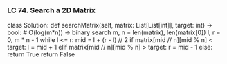 ### LC 74. Search a 2D Matrix
class Solution:
    def searchMatrix(self, matrix: List[List[int]], target: int) -> bool:
        # O(log(m*n)) -> binary search
        m, n = len(matrix), len(matrix[0])
        l, r = 0, m * n - 1
        while l <= r:
            mid = l + (r - l) // 2
            if matrix[mid // n][mid % n] < target:
                l = mid + 1
            elif matrix[mid // n][mid % n] > target:
                r = mid - 1
            else:
                return True
        return False